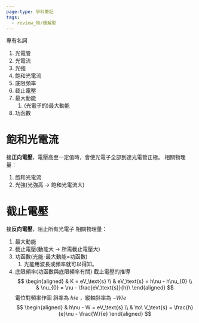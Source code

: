 ```yaml
---
page-type: 學科筆記
tags:
  - review_物/理解型
---
```

專有名詞
1. 光電管
2. 光電流
3. 光強
4. 飽和光電流
5. 底限頻率
6. 截止電壓
7. 最大動能
	1. (光電子的)最大動能
8. 功函數
# 飽和光電流
接**正向電壓**，電壓高至一定值時，會使光電子全部到達光電管正極。
相關物理量：
1. 飽和光電流
2. 光強(光強高 -> 飽和光電流大)

# 截止電壓
接**反向電壓**，阻止所有光電子
相關物理量：
1. 最大動能
2. 截止電壓(動能大 -> 所需截止電壓大)
3. 功函數(光能-最大動能=功函數)
	1. 光能用波長或頻率就可以得知。
4. 底限頻率(功函數與底限頻率有關)
截止電壓的推導
$$
\begin{aligned}
 & K = eV_\text{s} \\
 & eV_\text{s} = h\nu - h\nu_{0} \\
 & \nu_{0} = \nu - \frac{eV_\text{s}}{h}\ 
\end{aligned}
$$
電位對頻率作圖
斜率為 $h/e$ ，縱軸斜率為 $-W/e$
$$
\begin{aligned}
 & h\nu - W = eV_\text{s} \\
 & \to\ V_\text{s} = \frac{h}{e}\nu - \frac{W}{e}
\end{aligned}
$$